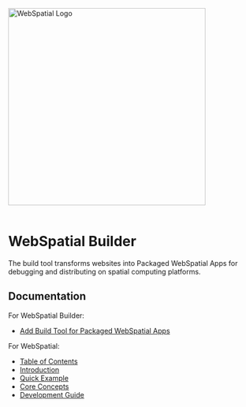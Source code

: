 <div align="left">
  <img src="../../docs/assets/logo.png" alt="WebSpatial Logo" width="400"/>
</div>
<br/>

# WebSpatial Builder

The build tool transforms websites into Packaged WebSpatial Apps for debugging and distributing on spatial computing platforms.

## Documentation

For WebSpatial Builder:
- [Add Build Tool for Packaged WebSpatial Apps](../../docs/en/development-guide/enabling-webspatial-in-web-projects/step-2-add-build-tool-for-packaged-webspatial-apps.md)

For WebSpatial:
- [Table of Contents](../../docs/en/README.md)
- [Introduction](../../docs/en/introduction/README.md)
- [Quick Example](../../docs/en/quick-start/README.md)
- [Core Concepts](../../docs/en/core-concepts/README.md)
- [Development Guide](../../docs/en/development-guide/README.md)
